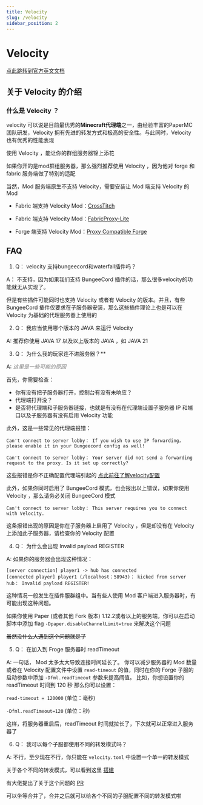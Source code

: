 ```yaml
---
title: Velocity
slug: /velocity
sidebar_position: 2
---
```


# Velocity

[点此跳转到官方英文文档](https://docs.papermc.io/velocity)

## 关于 Velocity 的介绍

### 什么是 Velocity ？

velocity 可以说是目前最优秀的**Minecraft代理端**之一，由经验丰富的PaperMC团队研发，Velocity 拥有先进的转发方式和极高的安全性。与此同时，Velocity 也有优秀的性能表现

使用 Velocity ，能让你的群组服务器锦上添花

如果你开的是mod群组服务器，那么强烈推荐使用 Velocity ，因为他对 forge 和 fabric 服务端做了特别的适配

当然，Mod 服务端原生不支持 Velocity，需要安装让 Mod 端支持 Velocity 的 Mod

- Fabric 端支持 Velocity Mod：[CrossTitch](https://www.curseforge.com/minecraft/mc-mods/crossstitch)

- Fabric 端支持 Velocity Mod：[FabricProxy-Lite](https://modrinth.com/mod/fabricproxy-lite)

- Forge 端支持 Velocity Mod：[Proxy Compatible Forge](https://modrinth.com/mod/proxy-compatible-forge)

## FAQ

<!--markdownlint-disable ol-prefix-->

1. Q： velocity 支持bungeecord和waterfall插件吗？

A： 不支持，因为如果我们支持 BungeeCord 插件的话，那么很多velocity的功能就无从实现了。

但是有些插件可能同时也支持 Velocity 或者有 Velocity 的版本。并且，有些 BungeeCord 插件仅要求在子服务器安装，那么这些插件理论上也是可以在 Velocity 为基础的代理服务器上使用的

2. Q： 我应当使用哪个版本的 JAVA 来运行 Velocity

A: 推荐你使用 JAVA 17 以及以上版本的 JAVA ，如 JAVA 21

3. Q： 为什么我的玩家连不进服务器？**

A: *<font color="gray">这里是一些可能的原因</font>*

首先，你需要检查：

- 你有没有把子服务器打开，控制台有没有未响应？
- 代理端打开没？
- 是否将代理端和子服务器链接，也就是有没有在代理端设置子服务器 IP 和端口以及子服务器有没有启用 Velocity 功能

此外，这是一些常见的代理端报错：

```text
Can't connect to server lobby： If you wish to use IP forwarding， please enable it in your Bungeecord config as well!
```

```text
Can't connect to server lobby： Your server did not send a forwarding request to the proxy. Is it set up correctly?
```

这些报错是你不正确配置代理端引起的 [点此前往了解velocity配置](velocity.toml.md)

此外，如果你同时启用了 BungeeCord 模式，也会报出以上错误，如果你使用 Velocity ，那么请务必关闭 BungeeCord 模式

```text
Can't connect to server lobby： This server requires you to connect with Velocity.
```

这条报错出现的原因是你在子服务器上启用了 Velocity ，但是却没有在 Velocity 上添加此子服务器，请检查你的 Velocity 配置

4. Q： 为什么会出现 Invalid payload REGISTER

A: 如果你的服务器会出现这种情况：

```text
[server connection] player1 -> hub has connected
[connected player] player1 (/localhost：58943)： kicked from server hub： Invalid payload REGISTER!
```

这种情况一般发生在插件服群组中。当有些人使用 Mod 客户端进入服务器时，有可能出现这种问题。

如果你使用 Paper (或者其他 Fork 版本) 1.12.2或者以上的服务端，你可以在启动脚本中添加 flag `-Dpaper.disableChannelLimit=true` 来解决这个问题

~~虽然没什么人遇到这个问题就是了~~

5. Q： 在加入到 Froge 服务器时 readTimeout

A: 一句话， Mod 太多太大导致连接时间延长了。
你可以减少服务器的 Mod 数量或者在 Velocity 配置文件中设置 `read-timeout` 的值，同时在你的 Forge 子服的启动参数中添加 `-Dfml.readTimeout` 参数来提高阈值。
比如，你想设置你的 readTimeout 时间到 120 秒
那么你可以设置：

`read-timeout = 120000` (单位：毫秒)

`-Dfml.readTimeout=120` (单位：秒)

这样，将服务器重启后，readTimeout 时间就拉长了，下次就可以正常进入服务器了

6. Q： 我可以每个子服都使用不同的转发模式吗？

A: 不行，至少现在不行，你只能在 `velocity.toml` 中设置一个单一的转发模式

关于各个不同的转发模式，可以看到这里 [搭建](./build-up.md#子服配置)

有大佬提出了关于这个问题的 [PR](https://github.com/PaperMC/Velocity/pull/1357)

可以坐等合并了，合并之后就可以给各个不同的子服配置不同的转发模式啦

<!--markdownlint-enable ol-prefix-->